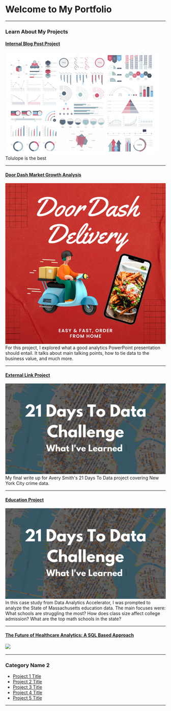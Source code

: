 # Welcome to My Portfolio

---

### Learn About My Projects

#### [Internal Blog Post Project](/bank)
<img src="images/dummy_thumbnail.jpg?raw=true"/>
Tolulope is the best

---
#### [Door Dash Market Growth Analysis](https://www.linkedin.com/pulse/doordash-market-growth-analysis-simran-pathak/?trackingId=%2FdoKdFgRQ4K5SZovtwLvTA%3D%3D)
<img src="images/Red Simple 3D Food Delivery Order Instagram Post.png?raw=true"/>
For this project, I explored what a good analytics PowerPoint presentation should entail. It talks about main talking points, how to tie data to the business value, and much more. 

---
#### [External Link Project](https://www.linkedin.com/pulse/what-i-learned-21-days-data-avery-smith)
[<img src="images/21 Days To Data Challenge What I've Learned Cover.png?raw=true"/>](https://www.linkedin.com/pulse/what-i-learned-21-days-data-avery-smith)
My final write up for Avery Smith's 21 Days To Data project covering New York City crime data. 


---
#### [Education Project](https://www.linkedin.com/pulse/massachusetts-education-analysis-samantha-paul/)
[<img src="images/21 Days To Data Challenge What I've Learned Cover.png?raw=true"/>](https://www.linkedin.com/pulse/what-i-learned-21-days-data-avery-smith)
In this case study from Data Analytics Accelerator, I was prompted to analyze the State of Massachusetts education data. The main focuses were:
What schools are struggling the most?
How does class size affect college admission?
What are the top math schools in the state? 

---
#### [The Future of Healthcare Analytics: A SQL Based Approach](https://www.linkedin.com/pulse/future-healthcare-analytics-sql-based-approach-simran-pathak/?trackingId=mMKCmXX9TuyBjquyzA71Bw%3D%3D)
<img src="the.png?raw=true"/>

---

### Category Name 2

- [Project 1 Title](http://example.com/)
- [Project 2 Title](https://www.linkedin.com/pulse/doordash-market-growth-analysis-simran-pathak/?trackingId=%2FdoKdFgRQ4K5SZovtwLvTA%3D%3D)
- [Project 3 Title](http://example.com/)
- [Project 4 Title](http://example.com/)
- [Project 5 Title](http://example.com/)

---





